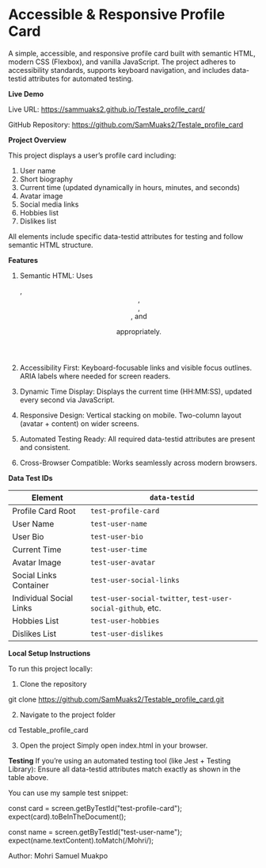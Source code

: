 <h1>Accessible & Responsive Profile Card</h1>

A simple, accessible, and responsive profile card built with semantic HTML, modern CSS (Flexbox), and vanilla JavaScript.
The project adheres to accessibility standards, supports keyboard navigation, and includes data-testid attributes for automated testing.


<b>Live Demo</b>

Live URL: https://sammuaks2.github.io/Testale_profile_card/

GitHub Repository: https://github.com/SamMuaks2/Testale_profile_card


<b>Project Overview</b>

This project displays a user’s profile card including:

1. User name
2. Short biography
3. Current time (updated dynamically in hours, minutes, and seconds)
4. Avatar image
5. Social media links
6. Hobbies list
7. Dislikes list

All elements include specific data-testid attributes for testing and follow semantic HTML structure.


<b>Features</b>

1. Semantic HTML:
Uses <article>, <header>, <section>, <nav>, and <figure> appropriately.

2. Accessibility First:
Keyboard-focusable links and visible focus outlines.
ARIA labels where needed for screen readers.

3. Dynamic Time Display:
Displays the current time (HH:MM:SS), updated every second via JavaScript.

4. Responsive Design:
Vertical stacking on mobile.
Two-column layout (avatar + content) on wider screens.

5. Automated Testing Ready:
All required data-testid attributes are present and consistent.

6. Cross-Browser Compatible:
Works seamlessly across modern browsers.


<b>Data Test IDs</b>

| Element                 | `data-testid`                                               |
| ----------------------- | ----------------------------------------------------------- |
| Profile Card Root       | `test-profile-card`                                         |
| User Name               | `test-user-name`                                            |
| User Bio                | `test-user-bio`                                             |
| Current Time            | `test-user-time`                                            |
| Avatar Image            | `test-user-avatar`                                          |
| Social Links Container  | `test-user-social-links`                                    |
| Individual Social Links | `test-user-social-twitter`, `test-user-social-github`, etc. |
| Hobbies List            | `test-user-hobbies`                                         |
| Dislikes List           | `test-user-dislikes`                                        |


<b>Local Setup Instructions</b>

To run this project locally:
1. Clone the repository

git clone https://github.com/SamMuaks2/Testable_profile_card.git

2. Navigate to the project folder

cd Testable_profile_card

3. Open the project
Simply open index.html in your browser.


<b>Testing</b>
If you’re using an automated testing tool (like Jest + Testing Library):
Ensure all data-testid attributes match exactly as shown in the table above.

You can use my sample test snippet:

const card = screen.getByTestId("test-profile-card");
expect(card).toBeInTheDocument();

const name = screen.getByTestId("test-user-name");
expect(name.textContent).toMatch(/Mohri/);

Author: Mohri Samuel Muakpo